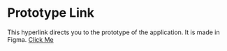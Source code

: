 # Prototype Link
This hyperlink directs you to the prototype of the application. It is made in Figma.
[Click Me](https://www.figma.com/proto/WdmBjfz2DpQThodptuzcrv/LoveBeats?page-id=0%3A1&type=design&node-id=37-27&viewport=1001%2C209%2C0.15&t=vHZZQjb13EjvuEwe-1&scaling=scale-down&starting-point-node-id=37%3A27&show-proto-sidebar=1&mode=design)
